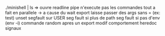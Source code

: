 ./minishell | ls => ouvre readline
pipe n'execute pas les commandes tout a fait en parallele -> a cause du wait
export laisse passer des args sans = (ex: test)
unset segfault sur USER
seg fault si plus de path
seg fault si pas d'env (env -i) commande random apres un export
modif comportement heredoc
signaux